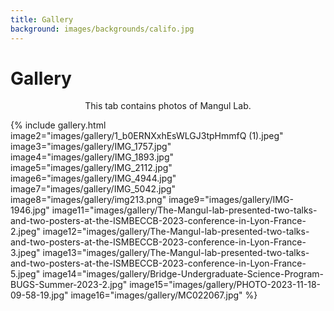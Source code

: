 ```yaml
---
title: Gallery
background: images/backgrounds/califo.jpg
---
```


# <i class="fas fa-feather-alt"></i>Gallery

<p style="text-align: center;">
This tab contains photos of Mangul Lab. 
</p>

{%
  include gallery.html
  image2="images/gallery/1_b0ERNXxhEsWLGJ3tpHmmfQ (1).jpeg"
  image3="images/gallery/IMG_1757.jpg"
  image4="images/gallery/IMG_1893.jpg"
  image5="images/gallery/IMG_2112.jpg"
  image6="images/gallery/IMG_4944.jpg"
  image7="images/gallery/IMG_5042.jpg"
  image8="images/gallery/img213.png"
  image9="images/gallery/IMG-1946.jpg"
  image11="images/gallery/The-Mangul-lab-presented-two-talks-and-two-posters-at-the-ISMBECCB-2023-conference-in-Lyon-France-2.jpeg"
  image12="images/gallery/The-Mangul-lab-presented-two-talks-and-two-posters-at-the-ISMBECCB-2023-conference-in-Lyon-France-3.jpeg"
  image13="images/gallery/The-Mangul-lab-presented-two-talks-and-two-posters-at-the-ISMBECCB-2023-conference-in-Lyon-France-5.jpeg"
  image14="images/gallery/Bridge-Undergraduate-Science-Program-BUGS-Summer-2023-2.jpg"
  image15="images/gallery/PHOTO-2023-11-18-09-58-19.jpg"
  image16="images/gallery/MC022067.jpg"
%}

